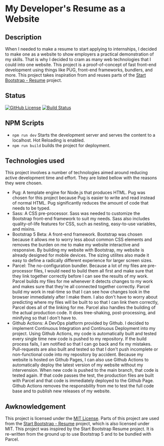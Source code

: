 # My Developer's Resume as a Website

## Description

When I needed to make a resume to start applying to internships, I decided to make one as a website to
show employers a practical demonstration of my skills. That is why I decided to cram as many
web technologies that I could into one website. This project is a proof-of-concept of fast front-end
development using things like PUG, front-end frameworks, bundlers, and more. This project takes inspiration from
and reuses parts of the [Start Bootstrap - Resume](https://github.com/StartBootstrap/startbootstrap-resume) project.

## Status

[![GitHub License](https://img.shields.io/badge/license-MIT-blue.svg)](https://raw.githubusercontent.com/Midlight25/website-resume/main/LICENSE)
[![Build Status](https://github.com/Midlight25/website-resume/actions/workflows/build-status.yml/badge.svg?branch=main&event=push)](https://github.com/Midlight25/website-resume/actions/workflows/build-status.yml)

## NPM Scripts

- `npm run dev` Starts the development server and serves the content to a localhost. Hot Reloading is enabled.
- `npm run build` builds the project for deployment.

## Technologies used

This project involves a number of technologies aimed around reducing active development time and effort. They are listed bellow with the reasons they were chosen.

- Pug: A template engine for Node.js that produces HTML. Pug was chosen for this project because Pug is easier to write and read instead of normal HTML. Pug significantly reduces the amount of code that needs to be typed.
- Sass: A CSS pre-processor. Sass was needed to customize the Bootstrap front-end framework to suit my needs. Sass also includes quality-of-life features for CSS, such as nesting, easy-to-use variables, and mixins.
- Bootstrap 5 Beta: A front-end framework. Bootstrap was chosen because it allows me to worry less about common CSS elements and removes the burden on me to make my website interactive and responsive. By building my website with Bootstrap, my website is already designed for mobile devices. The sizing utilites also made it easy to define a radically different experience for larger screen sizes.
- Parcel: The no-configuration bundler. Because a lot of my files are pre-processor files, I would need to build them all first and make sure that they link together correctly before I can see the results of my work. Parcel builds my files for me whenever it detects changes to my work and makes sure that they're all connected together correctly. Parcel build my work in real-time so that I can see how changes look in the browser immediately after I make them. I also don't have to worry about predicting where my files will be built to so that I can link them correctly, Parcel does all of the linking for me. Parcel also handles the building of the actual production code. It does tree-shaking, post-processing, and minifying so that I don't have to.
- Github Actions: A DevOps platform provided by Github. I decided to implement Continuous Integration and Continuous Deployment into my project. Using Github Actions, my code is automatically built and tested every single time new code is pushed to my repository. If the build process fails, I am notified so that I can go back and fix my mistakes. Pull-requests are also built and tested so that I don't push incomplete or non-functional code into my repository by accident. Because my website is hosted on Github Pages, I can also use Github Actions to automatically deploy the latest version of my website without my intervension. When new code is pushed to the main branch, that code is tested again. If that code passes the test, the production files are built with Parcel and that code is immediately deployed to the Github Page. Github Actions removes the responsbility from me to test the full code base and to publish new releases of my website.

## Awknowledgement

This project is licensed under the [MIT License](https://github.com/Midlight25/website-resume/LICENSE). Parts of this project are used from the [Start Bootstrap - Resume](https://github.com/StartBootstrap/startbootstrap-resume) project, which is also licensed under MIT. This project was inspired by the Start Bootstrap Resume project. It is re-written from the ground up to use Bootstrap 5 and to be bundled with Parcel.
